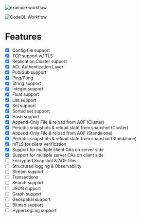 ![example workflow](https://github.com/github/docs/actions/workflows/main.yml/badge.svg)

![CodeQL Workflow](https://github.com/EchoVault/EchoVault/blob/main/.github/workflows/codeql.yml)

# Features

- [x] Config file support
- [x] TCP support w/ TLS
- [x] Replication Cluster support
- [x] ACL Authentication Layer
- [x] Pub/Sub support
- [x] Ping/Pong
- [x] String support
- [x] Integer support
- [x] Float support
- [x] List support
- [x] Set support
- [x] Sorted set support
- [x] Hash support
- [x] Append-Only File & reload from AOF (Cluster)
- [x] Periodic snapshots & reload state from snapshot (Cluster)
- [x] Append-Only File & reload from AOF (Standalone)
- [x] Periodic snapshots & reload state from snapshot (Standalone)
- [x] mTLS for client verification
- [x] Support for multiple client CAs on server side
- [x] Support for multiple server CAs on client side
- [ ] Encrypted Snapshot & AOF files
- [ ] Structured logging & Observability
- [ ] Stream support
- [ ] Transactions
- [ ] Search support
- [ ] JSON support
- [ ] Graph support
- [ ] Geospatial support
- [ ] Bitmap support
- [ ] HyperLogLog support

